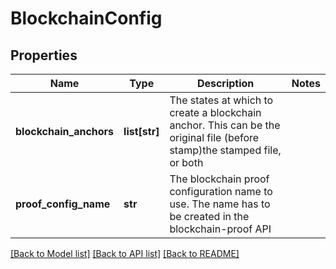 # BlockchainConfig

## Properties
Name | Type | Description | Notes
------------ | ------------- | ------------- | -------------
**blockchain_anchors** | **list[str]** | The states at which to create a blockchain anchor. This can be the original file (before stamp)the stamped file, or both | 
**proof_config_name** | **str** | The blockchain proof configuration name to use. The name has to be created in the blockchain-proof API | 

[[Back to Model list]](../README.md#documentation-for-models) [[Back to API list]](../README.md#documentation-for-api-endpoints) [[Back to README]](../README.md)



